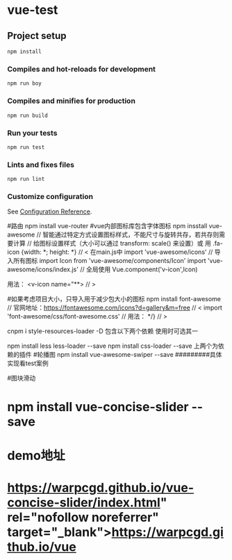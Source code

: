 # vue-test

## Project setup
```
npm install
```

### Compiles and hot-reloads for development
```
npm run boy
```

### Compiles and minifies for production
```
npm run build
```

### Run your tests
```
npm run test
```

### Lints and fixes files
```
npm run lint
```

### Customize configuration
See [Configuration Reference](https://cli.vuejs.org/config/).


#路由
npm install vue-router
#vue内部图标库包含字体图标
npm insstall vue-awesome // 智能通过特定方式设置图标样式，不能尺寸与旋转共存，若共存则需要计算
// 给图标设置样式（大小可以通过 transform: scale() 来设置）或 用 .fa-icon {width: *; height: *}
// <
在main.js中
import 'vue-awesome/icons' // 导入所有图标
import Icon from 'vue-awesome/components/Icon'
import 'vue-awesome/icons/index.js' 
// 全局使用
Vue.component('v-icon',Icon)

用法： <v-icon name="**></v-icon>
// >

#如果考虑项目大小，只导入用于减少包大小的图标
npm install font-awesome // 官网地址：https://fontawesome.com/icons?d=gallery&m=free
// <
   import 'font-awesome/css/font-awesome.css' 
// 用法： <i class="fa fa-xx"></i> */}
// >


cnpm i style-resources-loader -D 
包含以下两个依赖 使用时可选其一

npm install less less-loader --save
npm install css-loader --save
上两个为依赖的插件
#轮播图
npm install vue-awesome-swiper --save
#########具体实现看test案例


#图块滑动
# npm install vue-concise-slider --save
# demo地址
# https://warpcgd.github.io/vue-concise-slider/index.html" rel="nofollow noreferrer" target="_blank">https://warpcgd.github.io/vue